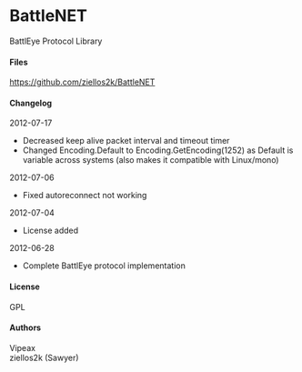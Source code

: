 # BattleNET #
BattlEye Protocol Library

#### Files ####
https://github.com/ziellos2k/BattleNET 

#### Changelog ####
2012-07-17
* Decreased keep alive packet interval and timeout timer
* Changed Encoding.Default to Encoding.GetEncoding(1252) as Default is 
  variable across systems (also makes it compatible with Linux/mono)

2012-07-06
* Fixed autoreconnect not working

2012-07-04
* License added

2012-06-28  
* Complete BattlEye protocol implementation

#### License ####
GPL

#### Authors ####
Vipeax  
ziellos2k (Sawyer)  